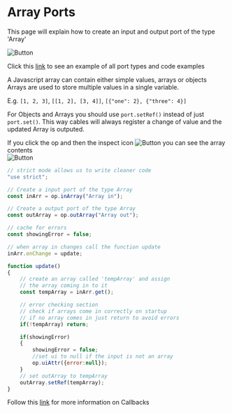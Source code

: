 # Array Ports

This page will explain how to create an input and output port of the type 'Array'<br>

![Button](../img/creating_ports_array_port_color.png) <br>


Click this [link](https://cables.gl/ui/#/project/5b9f692e671e52e512ab3af3) to see an example of all port types and code examples

A Javascript array can contain either simple values, arrays or objects<br>
Arrays are used to store multiple values in a single variable.

E.g. `[1, 2, 3]`, `[[1, 2], [3, 4]]`, `[{"one": 2}, {"three": 4}]`

For Objects and Arrays you should use `port.setRef()` instead of just `port.set()`. This way cables will always register a change of value and the updated Array is outputed.

If you click the op and then the inspect icon ![Button](../img/creating_ports_array_inspect_icon_zoomed.png) you can see the array contents
<br>
![Button](../img/creating_ports_array_inspect_icon.png)

```javascript
// strict mode allows us to write cleaner code
"use strict";

// Create a input port of the type Array
const inArr = op.inArray("Array in");

// Create a output port of the type Array
const outArray = op.outArray("Array out");

// cache for errors
const showingError = false;

// when array in changes call the function update
inArr.onChange = update;

function update()
{
    // create an array called 'tempArray' and assign
    // the array coming in to it
    const tempArray = inArr.get();

    // error checking section
    // check if arrays come in correctly on startup
    // if no array comes in just return to avoid errors
    if(!tempArray) return;

    if(showingError)
    {
        showingError = false;
        //set ui to null if the input is not an array
        op.uiAttr({error:null});
    }
    // set outArray to tempArray
    outArray.setRef(tempArray);
}
```

Follow this [link](../../dev_callbacks/dev_callbacks) for more information on Callbacks
